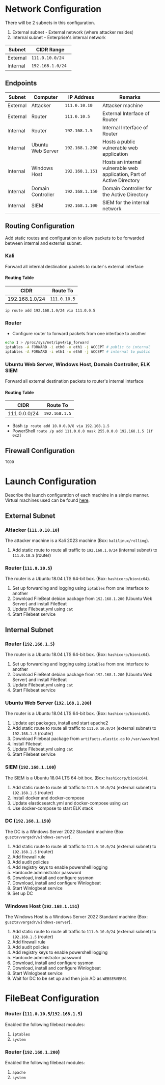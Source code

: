 # Network Configuration
There will be 2 subnets in this configuration.
1. External subnet - External network (where attacker resides)
2. Internal subnet - Enterprise's internal network

| Subnet | CIDR Range |
| ------ | ---------- |
| External | `111.0.10.0/24` |
| Internal | `192.168.1.0/24 `|

## Endpoints 

| Subnet | Computer | IP Address | Remarks |
| ------ | -------- | ---------- | ------- |
| External | Attacker | `111.0.10.10` | Attacker machine |
| External | Router | `111.0.10.5` | External Interface of Router |
| Internal | Router | `192.168.1.5` | Internal Interface of Router |
| Internal | Ubuntu Web Server | `192.168.1.200` | Hosts a public vulnerable web application |
| Internal | Windows Host | `192.168.1.151` | Hosts an internal vulnerable web application, Part of Active Directory |
| Internal | Domain Controller | `192.168.1.150` | Domain Controller for the Active Directory |
| Internal | SIEM | `192.168.1.100` | SIEM for the internal network |

## Routing Configuration
Add static routes and configuration to allow packets to be forwarded between internal and external subnet.

### Kali
Forward all internal destination packets to router's external interface
#### Routing Table
| CIDR | Route To |
| ---- | -------- |
| 192.168.1.0/24 | `111.0.10.5` |
`ip route add 192.168.1.0/24 via 111.0.0.5`

### Router 
* Configure router to forward packets from one interface to another
```bash
echo 1 > /proc/sys/net/ipv4/ip_forward
iptables -A FORWARD -i eth0 -o eth1 -j ACCEPT # public to internal
iptables -A FORWARD -i eth1 -o eth0 -j ACCEPT # internal to public
```

### Ubuntu Web Server, Windows Host, Domain Controller, ELK SIEM
Forward all external destination packets to router's internal interface
#### Routing Table
| CIDR | Route To |
| ---- | -------- |
| 111.0.0.0/24 | `192.168.1.5` |
* Bash `ip route add 10.0.0.0/8 via 192.168.1.5`
* PowerShell `route /p add 111.0.0.0 mask 255.0.0.0 192.168.1.5 [if 0x2]`

## Firewall Configuration 
`TODO`

# Launch Configuration
Describe the launch configuration of each machine in a simple manner. 
Virtual machines used can be found [here](https://app.vagrantup.com/boxes/). 

## External Subnet 
### Attacker (`111.0.10.10`)
The attacker machine is a Kali 2023 machine (Box: `kalilinux/rolling`).
1. Add static route to route all traffic to `192.168.1.0/24` (internal subnet) to `111.0.10.5` (router)

### Router (`111.0.10.5`)
The router is a Ubuntu 18.04 LTS 64-bit box. (Box: `hashicorp/bionic64`).
1. Set up forwarding and logging using `iptables` from one interface to another
2. Download FileBeat debian package from `192.168.1.200` (Ubuntu Web Server) and install FileBeat
3. Update Filebeat.yml using `cat`
4. Start Filebeat service

## Internal Subnet
### Router (`192.168.1.5`)
The router is a Ubuntu 18.04 LTS 64-bit box. (Box: `hashicorp/bionic64`).
1. Set up forwarding and logging using `iptables` from one interface to another
2. Download FileBeat debian package from `192.168.1.200` (Ubuntu Web Server) and install FileBeat
3. Update Filebeat.yml using `cat`
4. Start Filebeat service

### Ubuntu Web Server (`192.168.1.200`)
The router is a Ubuntu 18.04 LTS 64-bit box. (Box: `hashicorp/bionic64`). 
1. Update apt packages, install and start apache2
2. Add static route to route all traffic to `111.0.10.0/24` (external subnet) to `192.168.1.5` (router)
3. Download Filebeat package from `artifacts.elastic.co` to `/var/www/html`
4. Install Filebeat
5. Update Filebeat.yml using `cat`
6. Start Filebeat service

### SIEM (`192.168.1.100`)
The SIEM is a Ubuntu 18.04 LTS 64-bit box. (Box: `hashicorp/bionic64`).
1. Add static route to route all traffic to `111.0.10.0/24` (external subnet) to `192.168.1.5` (router)
2. Install docker and docker-compose
3. Update elasticsearch.yml and docker-compose using `cat`
4. Use docker-compose to start ELK stack

### DC (`192.168.1.150`)
The DC is a Windows Server 2022 Standard machine (Box: `gusztavvargadr/windows-server`).
1. Add static route to route all traffic to `111.0.10.0/24` (external subnet) to `192.168.1.5` (router)
2. Add firewall rule 
3. Add audit policies
4. Add registry keys to enable powershell logging 
5. Hardcode administrator password 
6. Download, install and configure sysmon
7. Download, install and configure Winlogbeat
8. Start Winlogbeat service
9. Set up DC

### Windows Host (`192.168.1.151`)
The Windows Host is a Windows Server 2022 Standard machine (Box: `gusztavvargadr/windows-server`).
1. Add static route to route all traffic to `111.0.10.0/24` (external subnet) to `192.168.1.5` (router)
2. Add firewall rule 
3. Add audit policies
4. Add registry keys to enable powershell logging 
5. Hardcode administrator password 
6. Download, install and configure sysmon
7. Download, install and configure Winlogbeat
8. Start Winlogbeat service
9. Wait for DC to be set up and then join AD as `WEBSERVER01`

# FileBeat Configuration 

### Router (`111.0.10.5`/`192.168.1.5`)
Enabled the following filebeat modules:
1. `iptables`
2. `system`

### Router (`192.168.1.200`)
Enabled the following filebeat modules:
1. `apache`
2. `system`